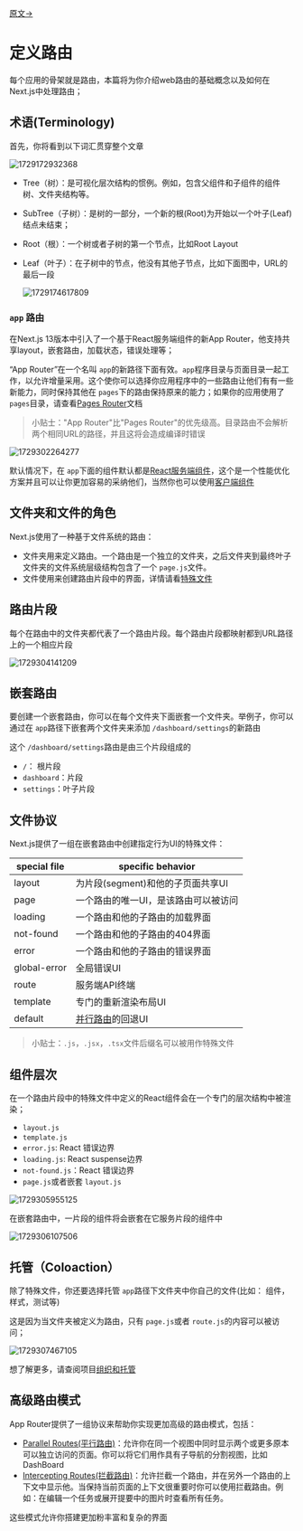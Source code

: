 [原文->](https://nextjs.org/docs/app/building-your-application/routing)

# 定义路由

每个应用的骨架就是路由，本篇将为你介绍web路由的基础概念以及如何在Next.js中处理路由；

## 术语(Terminology)

首先，你将看到以下词汇贯穿整个文章

![1729172932368](images/1_Defining_Routes/1729172932368.png)

- Tree（树）：是可视化层次结构的惯例。例如，包含父组件和子组件的组件树、文件夹结构等。
- SubTree（子树）：是树的一部分，一个新的根(Root)为开始以一个叶子(Leaf)结点未结束；
- Root（根）：一个树或者子树的第一个节点，比如Root Layout
- Leaf（叶子）：在子树中的节点，他没有其他子节点，比如下面图中，URL的最后一段

  ![1729174617809](images/1_Defining_Routes/1729174617809.png)

### `app` 路由

在Next.js 13版本中引入了一个基于React服务端组件的新App Router，他支持共享layout，嵌套路由，加载状态，错误处理等；

“App Router”在一个名叫 `app`的新路径下面有效。`app`程序目录与页面目录一起工作，以允许增量采用。这个使你可以选择你应用程序中的一些路由让他们有有一些新能力，同时保持其他在 `pages`下的路由保持原来的能力；如果你的应用使用了 `pages`目录，请查看[Pages Router](https://nextjs.org/docs/pages/building-your-application/routing)文档

> 小贴士："App Router"比"Pages Router"的优先级高。目录路由不会解析两个相同URL的路径，并且这将会造成编译时错误

![1729302264277](images/1_Defining_Routes/1729302264277.png)

默认情况下，在 `app`下面的组件默认都是[React服务端组件](../2_Rending(渲染)/1_server_components.md)，这个是一个性能优化方案并且可以让你更加容易的采纳他们，当然你也可以使用[客户端组件](../2_Rending(渲染)/2_client_components.md)

## 文件夹和文件的角色

Next.js使用了一种基于文件系统的路由：

- 文件夹用来定义路由。一个路由是一个独立的文件夹，之后文件夹到最终叶子文件夹的文件系统层级结构包含了一个 `page.js`文件。
- 文件使用来创建路由片段中的界面，详情请看[特殊文件](https://nextjs.org/docs/app/building-your-application/routing#file-conventions)

## 路由片段

每个在路由中的文件夹都代表了一个路由片段。每个路由片段都映射都到URL路径上的一个相应片段

![1729304141209](images/1_Defining_Routes/1729304141209.png)

## 嵌套路由

要创建一个嵌套路由，你可以在每个文件夹下面嵌套一个文件夹。举例子，你可以通过在 `app`路径下嵌套两个文件夹来添加 `/dashboard/settings`的新路由

这个 `/dashboard/settings`路由是由三个片段组成的

- `/`： 根片段
- `dashboard`：片段
- `settings`：叶子片段

## 文件协议

Next.js提供了一组在嵌套路由中创建指定行为UI的特殊文件：


| special file | specific behavior                                                                                 |
| ------------ | ------------------------------------------------------------------------------------------------- |
| layout       | 为片段(segment)和他的子页面共享UI                                                                 |
| page         | 一个路由的唯一UI，是该路由可以被访问                                                              |
| loading      | 一个路由和他的子路由的加载界面                                                                    |
| not-found    | 一个路由和他的子路由的404界面                                                                     |
| error        | 一个路由和他的子路由的错误界面                                                                    |
| global-error | 全局错误UI                                                                                        |
| route        | 服务端API终端                                                                                     |
| template     | 专门的重新渲染布局UI                                                                              |
| default      | [并行路由](https://nextjs.org/docs/app/building-your-application/routing/parallel-routes)的回退UI |

> 小贴士：`.js`，`.jsx`，`.tsx`文件后缀名可以被用作特殊文件

## 组件层次

在一个路由片段中的特殊文件中定义的React组件会在一个专门的层次结构中被渲染；

- `layout.js`
- `template.js`
- `error.js`: React 错误边界
- `loading.js`: React suspense边界
- `not-found.js`：React 错误边界
- `page.js`或者嵌套 `layout.js`

![1729305955125](images/1_Defining_Routes/1729305955125.png)

在嵌套路由中，一片段的组件将会嵌套在它服务片段的组件中

![1729306107506](images/1_Defining_Routes/1729306107506.png)

## 托管（Coloaction）

除了特殊文件，你还要选择托管 `app`路径下文件夹中你自己的文件(比如： 组件，样式，测试等)

这是因为当文件夹被定义为路由，只有 `page.js`或者 `route.js`的内容可以被访问；

![1729307467105](images/1_Defining_Routes/1729307467105.png)

想了解更多，请查阅项目[组织和托管](https://nextjs.org/docs/app/building-your-application/routing/colocation)

## 高级路由模式

App Router提供了一组协议来帮助你实现更加高级的路由模式，包括：

- [Parallel Routes(平行路由)](https://nextjs.org/docs/app/building-your-application/routing/parallel-routes)：允许你在同一个视图中同时显示两个或更多原本可以独立访问的页面。你可以将它们用作具有子导航的分割视图，比如DashBoard
- [Intercepting Routes(拦截路由)](https://nextjs.org/docs/app/building-your-application/routing/intercepting-routes)：允许拦截一个路由，并在另外一个路由的上下文中显示他。当保持当前页面的上下文很重要时你可以使用拦截路由。例如：在编辑一个任务或展开提要中的图片时查看所有任务。

这些模式允许你搭建更加粉丰富和复杂的界面
